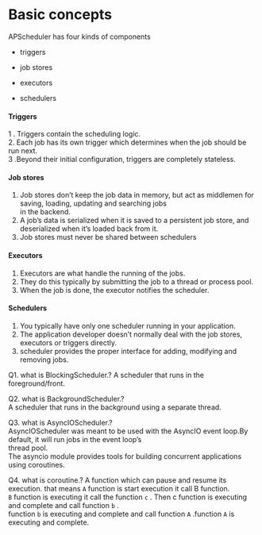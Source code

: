 # Basic concepts       
APScheduler has four kinds of components       
  
* triggers  

* job stores  

* executors  
 
* schedulers        
 
  
#### Triggers
1 . Triggers contain the scheduling logic.   
2. Each job has its own trigger which determines when the job should be run next.    
3 .Beyond their initial configuration, triggers are completely stateless.        

    
#### Job stores   
1. Job stores don’t keep the job data in memory, but act as middlemen for saving, loading, updating and searching jobs   
in the backend.    
2. A job’s data is serialized when it is saved to a persistent job store, and deserialized when it’s loaded back from it.   
3. Job stores must never be shared between schedulers      
   
#### Executors   
1. Executors are what handle the running of the jobs.      
2. They do this typically by submitting the job to a thread or process pool.   
3. When the job is done, the executor notifies the scheduler.     

#### Schedulers   
1. You typically have only one scheduler running in your application.    
2. The application developer doesn’t normally deal with the job stores, executors or triggers directly.   
3. scheduler provides the proper interface for adding, modifying and removing jobs.
    
     
Q1. what is BlockingScheduler.? 
A scheduler that runs in the foreground/front.   
  
  
Q2. what is BackgroundScheduler.?     
A scheduler that runs in the background using a separate thread.        

  
  
Q3. what is AsyncIOScheduler.?    
AsyncIOScheduler was meant to be used with the AsyncIO event loop.By default, it will run jobs in the event loop’s      
thread pool.  
The asyncio module provides tools for building concurrent applications using coroutines.   
 

Q4. what is coroutine.? 
A function  which can pause and resume its execution. that means `A` function  is start execution it call B function.   
`B` function is executing it call the function `c` . Then c function is executing and complete and call function `b` .    
function `b` is executing and complete and call function `A` .function `A` is executing and complete.    

